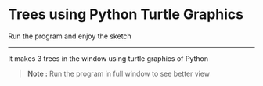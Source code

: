 # Trees using Python Turtle Graphics

Run the program and enjoy the sketch

---

It makes 3 trees in the window using turtle graphics of Python

> **Note :** Run the program in full window to see better view
